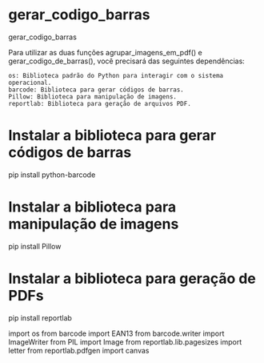 # gerar_codigo_barras
gerar_codigo_barras


Para utilizar as duas funções agrupar_imagens_em_pdf() e gerar_codigo_de_barras(), você precisará das seguintes dependências:

    os: Biblioteca padrão do Python para interagir com o sistema operacional.
    barcode: Biblioteca para gerar códigos de barras.
    Pillow: Biblioteca para manipulação de imagens.
    reportlab: Biblioteca para geração de arquivos PDF.

# Instalar a biblioteca para gerar códigos de barras
pip install python-barcode

# Instalar a biblioteca para manipulação de imagens
pip install Pillow

# Instalar a biblioteca para geração de PDFs
pip install reportlab


import os
from barcode import EAN13
from barcode.writer import ImageWriter
from PIL import Image
from reportlab.lib.pagesizes import letter
from reportlab.pdfgen import canvas
